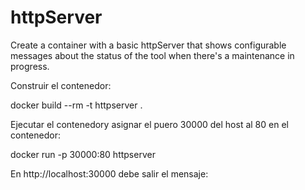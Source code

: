 # httpServer
Create a container with a basic httpServer that shows configurable messages about the status of the tool when there's a maintenance in progress. 

Construir el contenedor:

docker build --rm -t httpserver .

Ejecutar el contenedory asignar el puero 30000 del host al 80 en el contenedor:

docker run -p 30000:80 httpserver

En http://localhost:30000 debe salir el mensaje:

